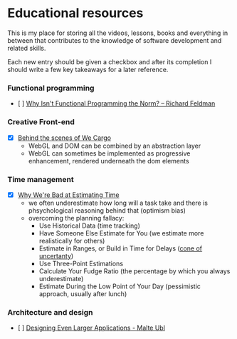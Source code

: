 # Educational resources

This is my place for storing all the videos, lessons, books and everything in between that contributes to the knowledge of software development and related skills.

Each new entry should be given a checkbox and after its completion I should write a few key takeaways for a later reference.

### Functional programming
- [ ] [Why Isn't Functional Programming the Norm? – Richard Feldman](https://www.youtube.com/watch?v=QyJZzq0v7Z4)

### Creative Front-end
- [x] [Behind the scenes of We Cargo](https://medium.com/epicagency/behind-the-scenes-of-we-cargo-3999f5f559c)
  - WebGL and DOM can be combined by an abstraction layer
  - WebGL can sometimes be implemented as progressive enhancement, rendered underneath the dom elements

### Time management
- [x] [Why We're Bad at Estimating Time](https://zapier.com/blog/how-to-estimate-time/) 
  - we often underestimate how long will a task take and there is phsychological reasoning behind that (optimism bias)
  - overcoming the planning fallacy: 
    - Use Historical Data (time tracking)
    - Have Someone Else Estimate for You (we estimate more realistically for others)
    - Estimate in Ranges, or Build in Time for Delays ([cone of uncertanty](https://user-images.githubusercontent.com/12981417/68505059-af593400-0266-11ea-8997-703625a60b66.png))
    - Use Three-Point Estimations
    - Calculate Your Fudge Ratio (the percentage by which you always underestimate)
    - Estimate During the Low Point of Your Day (pessimistic approach, usually after lunch)
    
    
### Architecture and design
- [ ] [Designing Even Larger Applications - Malte Ubl](https://medium.com/@cramforce/designing-even-larger-applications-460ee029012d) 

